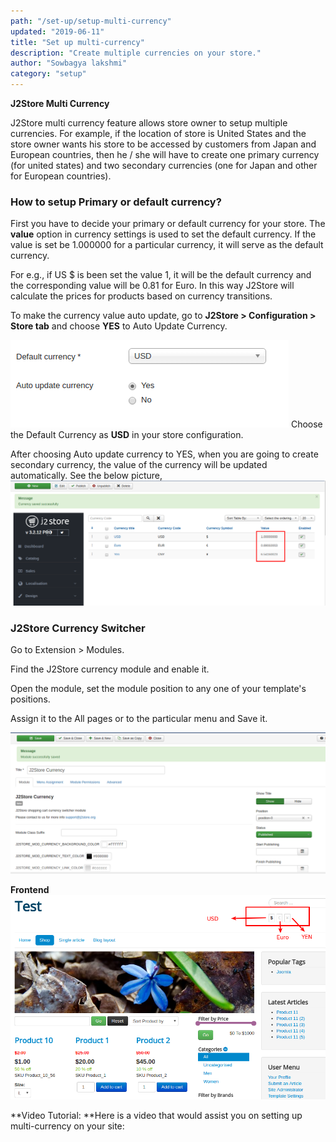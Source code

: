 ```yaml
---
path: "/set-up/setup-multi-currency"
updated: "2019-06-11"
title: "Set up multi-currency"
description: "Create multiple currencies on your store."
author: "Sowbagya lakshmi"
category: "setup"
---
```

**J2Store Multi Currency**

J2Store multi currency feature allows store owner to setup multiple currencies. For example, if the location of store is United States and the store owner wants his store to be accessed by customers from Japan and European countries, then he / she will have to create one primary currency (for united states) and two secondary currencies (one for Japan and other for European countries).

### How to setup Primary or default currency?

First you have to decide your primary or default currency for your store. The **value** option in currency settings is used to set the default currency. If the value is set be 1.000000 for a particular currency, it will serve as the default currency.

For e.g., if US $ is been set the value 1, it will be the default currency and the corresponding value will be 0.81 for Euro. In this way J2Store will calculate the prices for products based on currency transitions.

To make the currency value auto update, go to **J2Store > Configuration > Store tab** and choose **YES** to Auto Update Currency.

![Autoupdate currency](https://raw.githubusercontent.com/j2store/doc-images/master/set-up/set-up-multi-currency/multi-currency_autoupdatecurrency.png)
Choose the Default Currency as **USD** in your store configuration.

After choosing Auto update currency to YES, when you are going to create secondary currency, the value of the currency will be updated automatically. See the below picture,
![Value of available currencies](https://raw.githubusercontent.com/j2store/doc-images/master/set-up/set-up-multi-currency/multi-currency_value.png)

### J2Store Currency Switcher

Go to Extension > Modules.

Find the J2Store currency module and enable it.

Open the module, set the module position to any one of your template's positions.

Assign it to the All pages or to the particular menu and Save it.

![Currency setup](https://raw.githubusercontent.com/j2store/doc-images/master/set-up/set-up-multi-currency/multicurrency_currency.png)

**Frontend**
![Frontend view](https://raw.githubusercontent.com/j2store/doc-images/master/set-up/set-up-multi-currency/multi-currency_frontend.png)

**Video Tutorial:
**Here is a video that would assist you on setting up multi-currency on your site:

<videoembed src="uLw-iEkJkFk"></videoembed>

